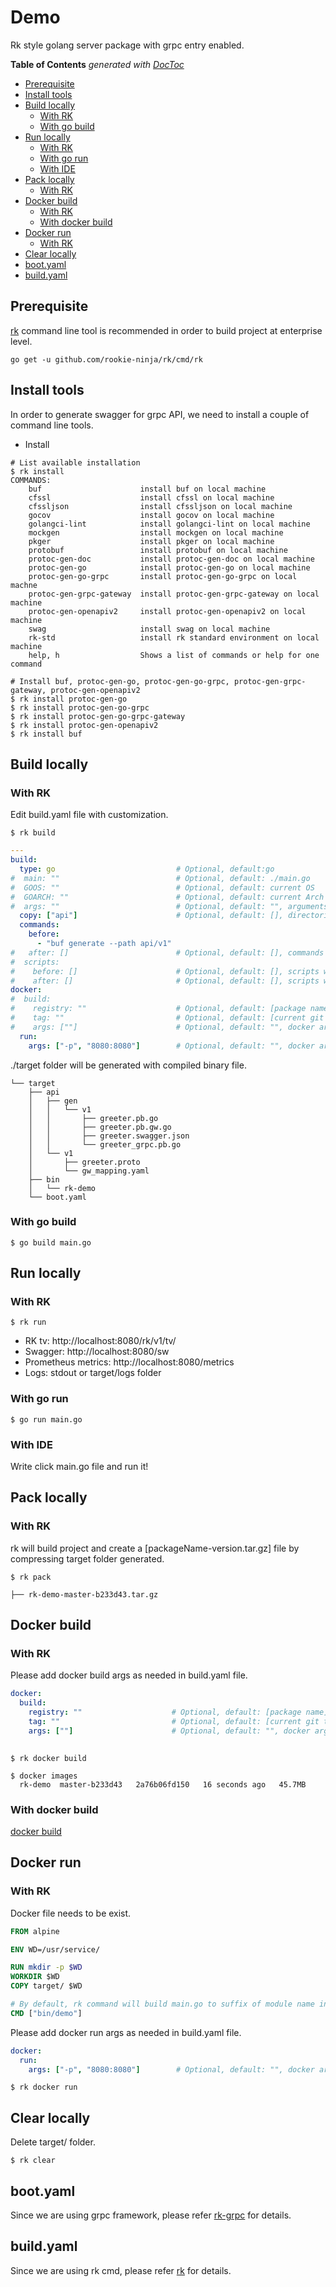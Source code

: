 # Demo
Rk style golang server package with grpc entry enabled.

<!-- START doctoc generated TOC please keep comment here to allow auto update -->
<!-- DON'T EDIT THIS SECTION, INSTEAD RE-RUN doctoc TO UPDATE -->
**Table of Contents**  *generated with [DocToc](https://github.com/thlorenz/doctoc)*

- [Prerequisite](#prerequisite)
- [Install tools](#install-tools)
- [Build locally](#build-locally)
  - [With RK](#with-rk)
  - [With go build](#with-go-build)
- [Run locally](#run-locally)
  - [With RK](#with-rk-1)
  - [With go run](#with-go-run)
  - [With IDE](#with-ide)
- [Pack locally](#pack-locally)
  - [With RK](#with-rk-2)
- [Docker build](#docker-build)
  - [With RK](#with-rk-3)
  - [With docker build](#with-docker-build)
- [Docker run](#docker-run)
  - [With RK](#with-rk-4)
- [Clear locally](#clear-locally)
- [boot.yaml](#bootyaml)
- [build.yaml](#buildyaml)

<!-- END doctoc generated TOC please keep comment here to allow auto update -->

## Prerequisite
[rk](https://github.com/rookie-ninja/rk) command line tool is recommended in order to build project at enterprise level.

```shell script
go get -u github.com/rookie-ninja/rk/cmd/rk
```

## Install tools
In order to generate swagger for grpc API, we need to install a couple of command line tools.

- Install
```
# List available installation
$ rk install
COMMANDS:
    buf                      install buf on local machine
    cfssl                    install cfssl on local machine
    cfssljson                install cfssljson on local machine
    gocov                    install gocov on local machine
    golangci-lint            install golangci-lint on local machine
    mockgen                  install mockgen on local machine
    pkger                    install pkger on local machine
    protobuf                 install protobuf on local machine
    protoc-gen-doc           install protoc-gen-doc on local machine
    protoc-gen-go            install protoc-gen-go on local machine
    protoc-gen-go-grpc       install protoc-gen-go-grpc on local machne
    protoc-gen-grpc-gateway  install protoc-gen-grpc-gateway on local machine
    protoc-gen-openapiv2     install protoc-gen-openapiv2 on local machine
    swag                     install swag on local machine
    rk-std                   install rk standard environment on local machine
    help, h                  Shows a list of commands or help for one command

# Install buf, protoc-gen-go, protoc-gen-go-grpc, protoc-gen-grpc-gateway, protoc-gen-openapiv2
$ rk install protoc-gen-go
$ rk install protoc-gen-go-grpc
$ rk install protoc-gen-go-grpc-gateway
$ rk install protoc-gen-openapiv2
$ rk install buf
```

## Build locally
### With RK
Edit build.yaml file with customization.
```shell script
$ rk build
```
```yaml
---
build:
  type: go                           # Optional, default:go
#  main: ""                          # Optional, default: ./main.go
#  GOOS: ""                          # Optional, default: current OS
#  GOARCH: ""                        # Optional, default: current Arch
#  args: ""                          # Optional, default: "", arguments which will attached to [go build] command
  copy: ["api"]                      # Optional, default: [], directories or files need to copy to [target] folder
  commands:
    before:
      - "buf generate --path api/v1"
#   after: []                        # Optional, default: [], commands would be invoked after [go build] command locally
#  scripts:
#    before: []                      # Optional, default: [], scripts would be executed before [go build] command locally
#    after: []                       # Optional, default: [], scripts would be executed after [go build] command locally
docker:
#  build:
#    registry: ""                    # Optional, default: [package name]
#    tag: ""                         # Optional, default: [current git tag or branch-latestCommit]
#    args: [""]                      # Optional, default: "", docker args which will be attached to [docker build] command
  run:
    args: ["-p", "8080:8080"]        # Optional, default: "", docker args which will be attached to [docker run] command
```

./target folder will be generated with compiled binary file.
```shell script
└── target
    ├── api
    │   ├── gen
    │   │   └── v1
    │   │       ├── greeter.pb.go
    │   │       ├── greeter.pb.gw.go
    │   │       ├── greeter.swagger.json
    │   │       └── greeter_grpc.pb.go
    │   └── v1
    │       ├── greeter.proto
    │       └── gw_mapping.yaml
    ├── bin
    │   └── rk-demo
    └── boot.yaml
```

### With go build
```shell script
$ go build main.go
```

## Run locally
### With RK
```shell script
$ rk run
```
- RK tv: http://localhost:8080/rk/v1/tv/
- Swagger: http://localhost:8080/sw
- Prometheus metrics: http://localhost:8080/metrics
- Logs: stdout or target/logs folder

### With go run
```shell script
$ go run main.go
```

### With IDE
Write click main.go file and run it!

## Pack locally
### With RK
rk will build project and create a [packageName-version.tar.gz] file by compressing target folder generated.
```shell script
$ rk pack
```
```shell script
├── rk-demo-master-b233d43.tar.gz
```

## Docker build
### With RK
Please add docker build args as needed in build.yaml file.
```yaml
docker:
  build:
    registry: ""                    # Optional, default: [package name]
    tag: ""                         # Optional, default: [current git tag or branch-latestCommit]
    args: [""]                      # Optional, default: "", docker args which will be attached to [docker build] command
 
```
```shell script
$ rk docker build
```
```shell script
$ docker images
  rk-demo  master-b233d43   2a76b06fd150   16 seconds ago   45.7MB
```

### With docker build
[docker build](https://docs.docker.com/engine/reference/commandline/build/)

## Docker run
### With RK
Docker file needs to be exist.
```dockerfile
FROM alpine

ENV WD=/usr/service/

RUN mkdir -p $WD
WORKDIR $WD
COPY target/ $WD

# By default, rk command will build main.go to suffix of module name in go.mod file
CMD ["bin/demo"]
```

Please add docker run args as needed in build.yaml file.
```yaml
docker:
  run:
    args: ["-p", "8080:8080"]        # Optional, default: "", docker args which will be attached to [docker run] command
```
```shell script
$ rk docker run
```

## Clear locally
Delete target/ folder.
```shell script
$ rk clear
```

## boot.yaml
Since we are using grpc framework, please refer [rk-grpc](https://github.com/rookie-ninja/rk-grpc) for details.

## build.yaml
Since we are using rk cmd, please refer [rk](https://github.com/rookie-ninja/rk) for details.
